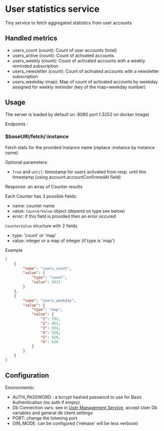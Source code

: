 # User statistics service

Tiny service to fetch aggregated statistics from user accounts

## Handled metrics

- users_count (count): Count of user accounts (total)
- users_active (count): Count of activated accounts
- users_weekly (count): Count of activated accounts with a weekly reminded subscription
- users_newsletter (count): Count of activated accounts with a newsletter subscription
- users_weekday (map): Map of count of activated accounts by weekday assigned for weekly reminder (key of the map=weekday number)

## Usage

The server is loaded by default on :8080 port (:3252 on docker image)

Endpoints :

### $baseURI/fetch/:instance

Fetch stats for the provided instance name (replace :instance by instance name)

Optional parameters:

- `from` and `until`: timestamp for users activated from resp. until this timestamp (using account.accountConfirmedAt field)

Response: an array of Counter results

Each Counter has 3 possible fields: 

- name: counter name
- value: `CounterValue` object (depend on type see below)
- error: if this field is provided then an error occured

`CounterValue` structure with 2 fields

- type: 'count' or 'map'
- value: integer or a map of integer (if type is 'map')

Example

```json
[
    {
        "name": "users_count",
        "value": {
            "type": "count",
            "value": 9911
        }
    },
    {
        "name": "users_weekday",
        "value": {
            "type": "map",
            "value": {
                "1": 292,
                "2": 861,
                "3": 934,
                "4": 938,
                "5": 928,
                "6": 620
            }
        }
    }
]
```

## Configuration

Environments:

- AUTH_PASSWORD : a bcrypt hashed password to use for Basic Authentication (no auth if empty)
- Db Connection vars: see in [User Management Service](https://github.com/grippenet/user-management-service/blob/master/build/docker/example/user-management-env.list), accept User Db variables and general db client settings
- PORT: change the listening port
- GIN_MODE: can be configured ('release' will be less verbose)